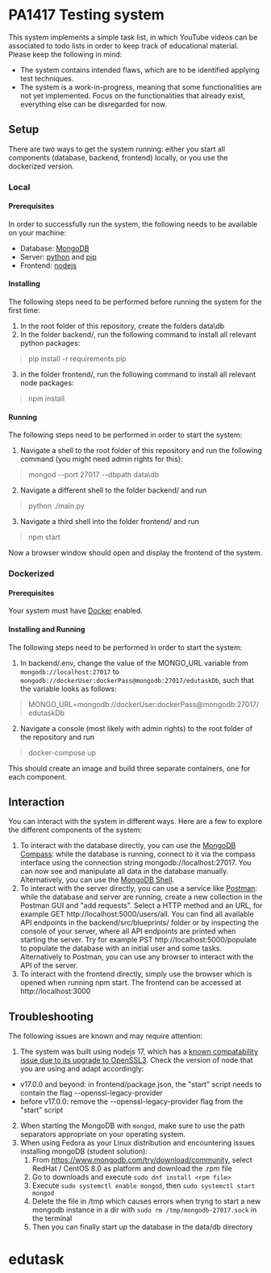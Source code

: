 # PA1417 Testing system

This system implements a simple task list, in which YouTube videos can be associated to todo lists in order to keep track of educational material. Please keep the following in mind:

* The system contains intended flaws, which are to be identified applying test techniques.
* The system is a work-in-progress, meaning that some functionalities are not yet implemented. Focus on the functionalities that already exist, everything else can be disregarded for now.

## Setup

There are two ways to get the system running: either you start all components (database, backend, frontend) locally, or you use the dockerized version.

### Local

#### Prerequisites

In order to successfully run the system, the following needs to be available on your machine:

* Database: [MongoDB](https://www.mongodb.com/try/download/community)
* Server: [python](https://www.python.org/downloads/) and [pip](https://pypi.org/project/pip/)
* Frontend: [nodejs](https://nodejs.org/en/download/)

#### Installing

The following steps need to be performed before running the system for the first time:

1. In the root folder of this repository, create the folders data\db
2. In the folder backend/, run the following command to install all relevant python packages:
> pip install -r requirements.pip
3. in the folder frontend/, run the following command to install all relevant node packages:
> npm install

#### Running

The following steps need to be performed in order to start the system:

1. Navigate a shell to the root folder of this repository and run the following command (you might need admin rights for this):
> mongod --port 27017 --dbpath data\db
2. Navigate a different shell to the folder backend/ and run 
> python ./main.py
3. Navigate a third shell into the folder frontend/ and run
> npm start

Now a browser window should open and display the frontend of the system.

### Dockerized

#### Prerequisites

Your system must have [Docker](https://www.docker.com/get-started/) enabled.

#### Installing and Running

The following steps need to be performed in order to start the system:

1. In backend/.env, change the value of the MONGO_URL variable from `mongodb://localhost:27017` to `mongodb://dockerUser:dockerPass@mongodb:27017/edutaskDb`, such that the variable looks as follows:
> MONGO_URL=mongodb://dockerUser:dockerPass@mongodb:27017/edutaskDb
2. Navigate a console (most likely with admin rights) to the root folder of the repository and run
> docker-compose up

This should create an image and build three separate containers, one for each component.

## Interaction

You can interact with the system in different ways. Here are a few to explore the different components of the system:

1. To interact with the database directly, you can use the [MongoDB Compass](https://www.mongodb.com/try/download/compass): while the database is running, connect to it via the compass interface using the connection string mongodb://localhost:27017. You can now see and manipulate all data in the database manually. Alternatively, you can use the [MongoDB Shell](https://www.mongodb.com/try/download/shell).
2. To interact with the server directly, you can use a service like [Postman](https://www.postman.com/downloads/): while the database and server are running, create a new collection in the Postman GUI and "add requests". Select a HTTP method and an URL, for example GET http://localhost:5000/users/all. You can find all available API endpoints in the backend/src/blueprints/ folder or by inspecting the console of your server, where all API endpoints are printed when starting the server. Try for example PST http://localhost:5000/populate to populate the database with an initial user and some tasks. Alternatively to Postman, you can use any browser to interact with the API of the server.
3. To interact with the frontend directly, simply use the browser which is opened when running npm start. The frontend can be accessed at http://localhost:3000

## Troubleshooting

The following issues are known and may require attention:

1. The system was built using nodejs 17, which has a [known compatability issue due to its upgrade to OpenSSL3](https://github.com/webpack/webpack/issues/14532#issuecomment-947807590). Check the version of node that you are using and adapt accordingly:
  * v17.0.0 and beyond: in frontend/package.json, the "start" script needs to contain the flag --openssl-legacy-provider 
  * before v17.0.0: remove the --openssl-legacy-provider flag from the "start" script
2. When starting the MongoDB with `mongod`, make sure to use the path separators appropriate on your operating system.
3. When using Fedora as your Linux distribution and encountering issues installing mongoDB (student solution): 
    1. From https://www.mongodb.com/try/download/community, select RedHat / CentOS 8.0 as platform and download the .rpm file
    2. Go to downloads and execute `sudo dnf install <rpm file>`
    3. Execute `sudo systemctl enable mongod`, then `sudo systemctl start mongod`
    4. Delete the file in /tmp which causes errors when tryng to start a new mongodb instance in a dir with `sudo rm /tmp/mongodb-27017.sock` in the terminal
    5. Then you can finally start up the database in the data/db directory
# edutask
